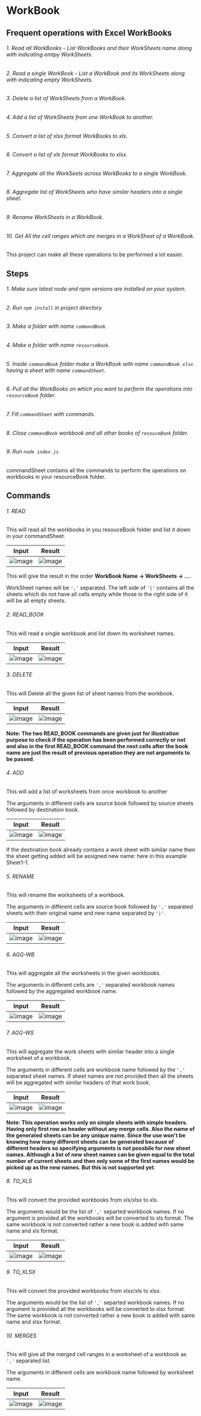 # WorkBook

## Frequent operations with Excel WorkBooks  
###### 1. Read all WorkBooks - List WorkBooks and their WorkSheets name along with indicating emtpy WorkSheets.  
###### 2. Read a single WorkBook - List a WorkBook and its WorkSheets along with indicating empty WorkSheets.  
###### 3. Delete a list of WorkSheets from a WorkBook.  
###### 4. Add a list of WorkSheets from one WorkBook to another.  
###### 5. Convert a list of xlsx format WorkBooks to xls.  
###### 6. Convert a list of xls format WorkBooks to xlsx.  
###### 7. Aggregate all the WorkSeets across WorkBooks to a single WorkBook.  
###### 8. Aggregate list of WorkSheets who have similar headers into a single sheet.  
###### 9. Rename WorkSheets in a WorkBook.  
###### 10. Get All the cell ranges which are merges in a WorkSheet of a WorkBook.  

This project can make all these operations to be performed a lot easier.  

## Steps  
###### 1. Make sure latest node and npm versions are installed on your system.  
###### 2. Run ```npm install``` in project directory.  
###### 3. Make a folder with name ```commandBook```.  
###### 4. Make a folder with name ```resourceBook```.  
###### 5. Inside ```commandBook``` folder make a WorkBook with name ```commandBook.xlsx``` having a sheet with name ```commandSheet```.  
###### 6. Pull all the WorkBooks on which you want to perform the operations into ```resourceBook``` folder. 
###### 7. Fill ```commandSheet``` with commands.  
###### 8. Close ```commandBook``` workbook and all other books of ```resouceBook``` folder.  
###### 9. Run ```node index.js```. 

commandSheet contains all the commands to perform the operations on workbooks in your resourceBook folder.  

## Commands  

###### 1. READ  
This will read all the workbooks in you resouceBook folder and list it down in your commandSheet.  

**Input** | **Result**
-----------|-----------
![image](https://user-images.githubusercontent.com/24797779/111022508-22ddf900-83f9-11eb-8c15-633ad4604bb4.png)|![image](https://user-images.githubusercontent.com/24797779/111022659-18702f00-83fa-11eb-9e71-04ff24c17ab2.png)

This will give the result in the order **WorkBook Name -> WorkSheets -> ...**. 

WorkSheet names will be ```','``` separated. The left side of ```'|'``` contains all the sheets which do not have all cells empty while those in the right side of it will be all empty sheets.  

###### 2. READ_BOOK
This will read a single workbook and list down its worksheet names. 

**Input** | **Result**
-----------|-----------
![image](https://user-images.githubusercontent.com/24797779/111022819-430eb780-83fb-11eb-81a6-f38c265b40c1.png)|![image](https://user-images.githubusercontent.com/24797779/111022834-57eb4b00-83fb-11eb-9515-6434c47da70a.png)

###### 3. DELETE
This will Delete all the given list of sheet names from the workbook. 

**Input** | **Result**
-----------|-----------
![image](https://user-images.githubusercontent.com/24797779/111022887-b1ec1080-83fb-11eb-839e-5cc30d690e88.png)|![image](https://user-images.githubusercontent.com/24797779/111022892-c7613a80-83fb-11eb-9747-872406f6e9d8.png)

**Note: The two READ_BOOK commands are given just for illustration purpose to check if the operation has been performed correctly or not and also in the first READ_BOOK command the next cells after the book name are just the result of previous operation they are not arguments to be passed**. 

###### 4. ADD
This will add a list of worksheets from once workbook to another

The arguments in different cells are source book followed by source sheets followed by destination book.  

**Input** | **Result**
-----------|-----------
![image](https://user-images.githubusercontent.com/24797779/111023103-1196eb80-83fd-11eb-8efe-918942d964cd.png)|![image](https://user-images.githubusercontent.com/24797779/111023144-528f0000-83fd-11eb-9a4c-b0ce48a4f9ea.png)

If the destination book already contains a work sheet with similar name then the sheet getting added will be assigned new name: here in this example Sheet1-1.  

###### 5. RENAME
This will rename the worksheets of a workbook. 

The arguments in different cells are source book followed by ```','``` separated sheets with their original name and new name separated by ```'|'```.  


**Input** | **Result**
-----------|-----------
![image](https://user-images.githubusercontent.com/24797779/111024147-0e066300-8403-11eb-9013-00d91b23a4d2.png)|![image](https://user-images.githubusercontent.com/24797779/111024154-22e2f680-8403-11eb-94a9-e8514434612e.png)

###### 6. AGG-WB
This will aggregate all the worksheets in the given workbooks.  

The arguments in different cells are ```','``` separated workbook names followed by the aggregated workbook name.  


**Input** | **Result**
-----------|-----------
![image](https://user-images.githubusercontent.com/24797779/111024305-1c08b380-8404-11eb-9830-37d6949cde05.png)|![image](https://user-images.githubusercontent.com/24797779/111024328-3b074580-8404-11eb-9b2e-4f911bb722be.png)

###### 7. AGG-WS
This will aggregate the work sheets with similar header into a single worksheet of a workbook. 

The arguments in different cells are workbook name followed by the ```','``` separated sheet names. If sheet names are not provided then all the sheets will be aggregated with similar headers of that work book. 

**Input** | **Result**
-----------|-----------
![image](https://user-images.githubusercontent.com/24797779/111024616-b4ebfe80-8405-11eb-9788-99916eff631b.png)|![image](https://user-images.githubusercontent.com/24797779/111024601-a3a2f200-8405-11eb-8820-3f339cfc78b8.png)

**Note: This operation works only on simple sheets with simple headers. Having only first row as header without any merge cells. Also the name of the generated sheets can be any unique name. Since the use won't be knowing how many different sheets can be generated because of different headers so specifying arguments is not possbile for new sheet names. Although a list of new sheet names can be given equal to the total number of current sheets and then only some of the first names would be picked up as the new names. But this is not supported yet**.  

###### 8. TO_XLS
This will convert the provided workbooks from xls/xlsx to xls. 

The arguments would be the list of ```','``` separted workbook names.  If no argument is provided all the workbooks will be converted to xls format. 
The same workbook is not converted rather a new book is added with same name and xls format. 

**Input** | **Result**
-----------|-----------
![image](https://user-images.githubusercontent.com/24797779/111024901-16609d00-8407-11eb-80b2-26998653ee71.png)|![image](https://user-images.githubusercontent.com/24797779/111024957-5d4e9280-8407-11eb-966c-ddacfc722791.png)



###### 9. TO_XLSX
This will convert the provided workbooks from xlsx/xls to xlsx. 

The arguments would be the list of ```','``` separted workbook names.  If no argument is provided all the workbooks will be converted to xlsx format. 
The same workbook is not converted rather a new book is added with same name and xlsx format. 

###### 10. MERGES
This will give all the merged cell ranges in a worksheet of a workbook as ```','``` separated list.  

The arguments in different cells are workbook name followed by worksheet name.

**Input** | **Result**
-----------|-----------
![image](https://user-images.githubusercontent.com/24797779/111033019-34dd8d00-8435-11eb-919b-84fb6e7b1cdb.png)|![image](https://user-images.githubusercontent.com/24797779/111033014-2db67f00-8435-11eb-8bc6-c504d5a73c67.png)

